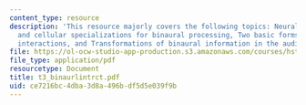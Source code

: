 ```yaml
---
content_type: resource
description: 'This resource majorly covers the following topics: Neural circuitry
  and cellular specializations for binaural processing, Two basic forms of binaural
  interactions, and Transformations of binaural information in the auditory pathway.'
file: https://ol-ocw-studio-app-production.s3.amazonaws.com/courses/hst-723j-neural-coding-and-perception-of-sound-spring-2005/ce7216bc4dba3d8a496bdf5d5e039f9b_t3_binaurlintrct.pdf
file_type: application/pdf
resourcetype: Document
title: t3_binaurlintrct.pdf
uid: ce7216bc-4dba-3d8a-496b-df5d5e039f9b
---
```

